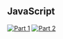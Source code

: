 ## JavaScript
[![Part 1](https://img.shields.io/badge/Part%201-15.226ms-informational)](https://adventofcode.com/2022/)
[![Part 2](https://img.shields.io/badge/Part%202-10.430ms-informational)](https://adventofcode.com/2022/)